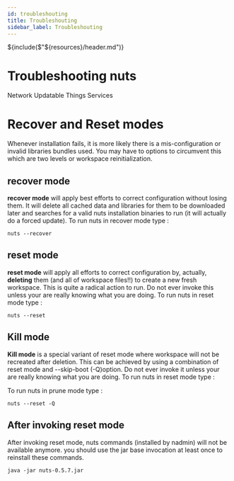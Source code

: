 ```yaml
---
id: troubleshouting
title: Troubleshouting
sidebar_label: Troubleshouting
---
```


${include($"${resources}/header.md")}

# Troubleshooting nuts
Network Updatable Things Services

# Recover and Reset modes
Whenever installation fails, it is more likely there is a mis-configuration or invalid libraries bundles used. You may have to options 
to circumvent this which are two levels or workspace reinitialization. 

## recover mode
**recover mode** will apply best efforts to correct configuration without losing them. It will delete all cached data and 
libraries for them to be downloaded later and searches for a valid nuts installation binaries to run (it will actually 
do a forced update). To run nuts in recover mode type :

```
nuts --recover
```

## reset mode
**reset mode** will apply all efforts to correct configuration by, actually, **deleting** them 
(and all of workspace files!!) to create a new fresh workspace. This is quite a radical action to run. Do not ever
invoke this unless your are really knowing what you are doing. 
To run nuts in reset mode type :

```
nuts --reset
```

## Kill mode
**Kill mode** is a special variant of reset mode where workspace will not be recreated after deletion. 
This can be achieved by using a combination of reset mode and --skip-boot (-Q)option. Do not ever
invoke it unless your are really knowing what you are doing. To run nuts in reset mode type :

To run nuts in prune mode type :
```
nuts --reset -Q
```

## After invoking reset mode
After invoking reset mode, nuts commands (installed by nadmin) will not be available anymore. 
you should use the jar base invocation at least once to reinstall these commands.

```
java -jar nuts-0.5.7.jar
```